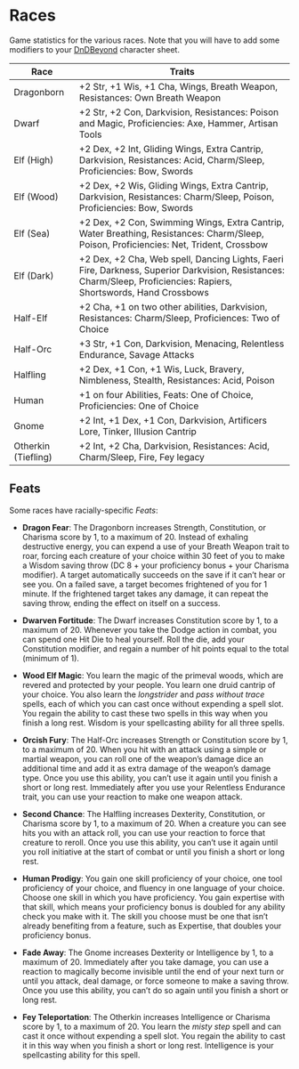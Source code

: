 # Races

Game statistics for the various races. Note that you will have to add some modifiers to your [DnDBeyond](https://dndbeyond.com) character sheet.

| Race                | Traits                                                                                                         |
| ------------------- | -------------------------------------------------------------------------------------------------------------- |
| Dragonborn          | +2 Str, +1 Wis, +1 Cha, Wings, Breath Weapon, Resistances: Own Breath Weapon                                   |
| Dwarf               | +2 Str, +2 Con, Darkvision, Resistances: Poison and Magic, Proficiencies: Axe, Hammer, Artisan Tools           |
| Elf (High)          | +2 Dex, +2 Int, Gliding Wings, Extra Cantrip, Darkvision, Resistances: Acid, Charm/Sleep, Proficiencies: Bow, Swords |
| Elf (Wood)          | +2 Dex, +2 Wis, Gliding Wings, Extra Cantrip, Darkvision, Resistances: Charm/Sleep, Poison, Proficiencies: Bow, Swords |
| Elf (Sea)           | +2 Dex, +2 Con, Swimming Wings, Extra Cantrip, Water Breathing, Resistances: Charm/Sleep, Poison, Proficiencies: Net, Trident, Crossbow |
| Elf (Dark)          | +2 Dex, +2 Cha, Web spell, Dancing Lights, Faeri Fire, Darkness, Superior Darkvision, Resistances: Charm/Sleep, Proficiencies: Rapiers, Shortswords, Hand Crossbows |
| Half-Elf            | +2 Cha, +1 on two other abilities, Darkvision, Resistances: Charm/Sleep, Proficiences: Two of Choice |
| Half-Orc            | +3 Str, +1 Con, Darkvision, Menacing, Relentless Endurance, Savage Attacks |
| Halfling            | +2 Dex, +1 Con, +1 Wis, Luck, Bravery, Nimbleness, Stealth, Resistances: Acid, Poison |
| Human               | +1 on four Abilities, Feats: One of Choice, Proficiencies: One of Choice |
| Gnome               | +2 Int, +1 Dex, +1 Con, Darkvision, Artificers Lore, Tinker, Illusion Cantrip |
| Otherkin (Tiefling) | +2 Int, +2 Cha, Darkvision, Resistances: Acid, Charm/Sleep, Fire, Fey legacy |

## Feats

Some races have racially-specific *Feats*:

- **Dragon Fear**: The Dragonborn increases Strength, Constitution, or Charisma score by 1, to a maximum of 20.
Instead of exhaling destructive energy, you can expend a use of your Breath Weapon trait to roar, forcing each creature of your choice within 30 feet of you to make a Wisdom saving throw (DC 8 + your proficiency bonus + your Charisma modifier). A target automatically succeeds on the save if it can’t hear or see you. On a failed save, a target becomes frightened of you for 1 minute. If the frightened target takes any damage, it can repeat the saving throw, ending the effect on itself on a success.

- **Dwarven Fortitude**: The Dwarf increases Constitution score by 1, to a maximum of 20.
Whenever you take the Dodge action in combat, you can spend one Hit Die to heal yourself. Roll the die, add your Constitution modifier, and regain a number of hit points equal to the total (minimum of 1).

- **Wood Elf Magic**: You learn the magic of the primeval woods, which are revered and protected by your people. You learn one druid cantrip of your choice. You also learn the *longstrider* and *pass without trace* spells, each of which you can cast once without expending a spell slot. You regain the ability to cast these two spells in this way when you finish a long rest. Wisdom is your spellcasting ability for all three spells.

- **Orcish Fury**: The Half-Orc increases Strength or Constitution score by 1, to a maximum of 20.
When you hit with an attack using a simple or martial weapon, you can roll one of the weapon’s damage dice an additional time and add it as extra damage of the weapon’s damage type. Once you use this ability, you can’t use it again until you finish a short or long rest.
Immediately after you use your Relentless Endurance trait, you can use your reaction to make one weapon attack.

- **Second Chance**: The Halfling increases Dexterity, Constitution, or Charisma score by 1, to a maximum of 20.
When a creature you can see hits you with an attack roll, you can use your reaction to force that creature to reroll. Once you use this ability, you can’t use it again until you roll initiative at the start of combat or until you finish a short or long rest.

- **Human Prodigy**: You gain one skill proficiency of your choice, one tool proficiency of your choice, and fluency in one language of your choice.
Choose one skill in which you have proficiency. You gain expertise with that skill, which means your proficiency bonus is doubled for any ability check you make with it. The skill you choose must be one that isn’t already benefiting from a feature, such as Expertise, that doubles your proficiency bonus.

- **Fade Away**: The Gnome increases Dexterity or Intelligence by 1, to a maximum of 20. Immediately after you take damage, you can use a reaction to magically become invisible until the end of your next turn or until you attack, deal damage, or force someone to make a saving throw. Once you use this ability, you can’t do so again until you finish a short or long rest.

- **Fey Teleportation**: The Otherkin increases Intelligence or Charisma score by 1, to a maximum of 20.
You learn the *misty step* spell and can cast it once without expending a spell slot. You regain the ability to cast it in this way when you finish a short or long rest. Intelligence is your spellcasting ability for this spell.
